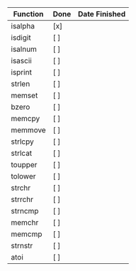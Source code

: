 | Function   | Done | Date Finished |
|------------|------|----------------|
| isalpha    | [x]  |                |
| isdigit    | [ ]  |                |
| isalnum    | [ ]  |                |
| isascii    | [ ]  |                |
| isprint    | [ ]  |                |
| strlen     | [ ]  |                |
| memset     | [ ]  |                |
| bzero      | [ ]  |                |
| memcpy     | [ ]  |                |
| memmove    | [ ]  |                |
| strlcpy    | [ ]  |                |
| strlcat    | [ ]  |                |
| toupper    | [ ]  |                |
| tolower    | [ ]  |                |
| strchr     | [ ]  |                |
| strrchr    | [ ]  |                |
| strncmp    | [ ]  |                |
| memchr     | [ ]  |                |
| memcmp     | [ ]  |                |
| strnstr    | [ ]  |                |
| atoi       | [ ]  |                |


